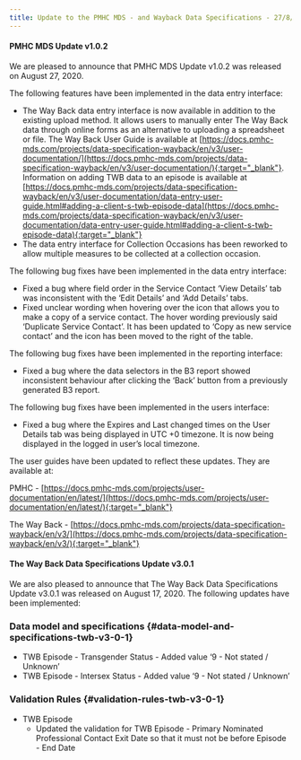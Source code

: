 ```yaml
---
title: Update to the PMHC MDS - and Wayback Data Specifications - 27/8/2020
---
```


#### PMHC MDS Update v1.0.2 ####

We are pleased to announce that PMHC MDS Update v1.0.2 was released on August 27, 2020.

The following features have been implemented in the data entry interface:
* The Way Back data entry interface is now available in addition to the
  existing upload method. It allows users to manually enter The Way Back data
  through online forms as an alternative to uploading a spreadsheet or file.
  The Way Back User Guide is available at
  [https://docs.pmhc-mds.com/projects/data-specification-wayback/en/v3/user-documentation/](https://docs.pmhc-mds.com/projects/data-specification-wayback/en/v3/user-documentation/){:target="_blank"}.
  Information on adding TWB data to an episode is available at
  [https://docs.pmhc-mds.com/projects/data-specification-wayback/en/v3/user-documentation/data-entry-user-guide.html#adding-a-client-s-twb-episode-data](https://docs.pmhc-mds.com/projects/data-specification-wayback/en/v3/user-documentation/data-entry-user-guide.html#adding-a-client-s-twb-episode-data){:target="_blank"}
* The data entry interface for Collection Occasions has been reworked to
  allow multiple measures to be collected at a collection occasion.

The following bug fixes have been implemented in the data entry interface:
* Fixed a bug where field order in the Service Contact ‘View Details’ tab
  was inconsistent with the ‘Edit Details’ and ‘Add Details’ tabs.
* Fixed unclear wording when hovering over the icon that allows you to make
  a copy of a service contact. The hover wording previously said ‘Duplicate
  Service Contact’. It has been updated to ‘Copy as new service contact’ and
  the icon has been moved to the right of the table.

The following bug fixes have been implemented in the reporting interface:
* Fixed a bug where the data selectors in the B3 report showed inconsistent
  behaviour after clicking the ‘Back’ button from a previously generated B3 report.

The following bug fixes have been implemented in the users interface:
* Fixed a bug where the Expires and Last changed times on the User Details
  tab was being displayed in  UTC +0 timezone. It is now being displayed in
  the logged in user’s local timezone.

The user guides have been updated to reflect these updates. They are available at:

PMHC - [https://docs.pmhc-mds.com/projects/user-documentation/en/latest/](https://docs.pmhc-mds.com/projects/user-documentation/en/latest/){:target="_blank"}

The Way Back - [https://docs.pmhc-mds.com/projects/data-specification-wayback/en/v3/](https://docs.pmhc-mds.com/projects/data-specification-wayback/en/v3/){:target="_blank"}

#### The Way Back Data Specifications Update v3.0.1 ####

We are also pleased to announce that The Way Back Data Specifications Update
v3.0.1 was released on August 17, 2020. The following updates have been implemented:


### Data model and specifications {#data-model-and-specifications-twb-v3-0-1}
* TWB Episode - Transgender Status - Added value ‘9 - Not stated / Unknown’
* TWB Episode - Intersex Status - Added value ‘9 - Not stated / Unknown’

### Validation Rules {#validation-rules-twb-v3-0-1}
* TWB Episode
  * Updated the validation for TWB Episode - Primary Nominated Professional
    Contact Exit Date so that it must not be before Episode - End Date
